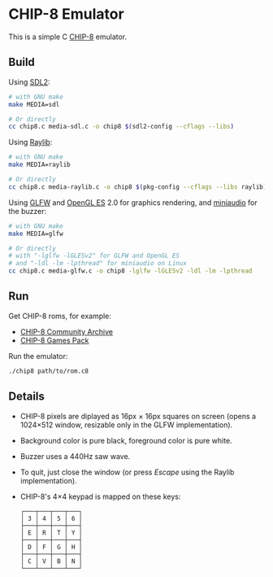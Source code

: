 
CHIP-8 Emulator
===============

This is a simple C [CHIP-8](https://en.wikipedia.org/wiki/CHIP-8) emulator.

Build
-----

Using [SDL2](http://libsdl.org/):

~~~sh
# with GNU make
make MEDIA=sdl

# Or directly
cc chip8.c media-sdl.c -o chip8 $(sdl2-config --cflags --libs)
~~~

Using [Raylib](https://www.raylib.com/):

~~~sh
# with GNU make
make MEDIA=raylib

# Or directly
cc chip8.c media-raylib.c -o chip8 $(pkg-config --cflags --libs raylib)
~~~

Using [GLFW](https://www.glfw.org/) and
[OpenGL ES](https://www.khronos.org/opengles/) 2.0 for graphics rendering,
and [miniaudio](https://miniaud.io/) for the buzzer:

~~~sh
# with GNU make
make MEDIA=glfw

# Or directly
# with "-lglfw -lGLESv2" for GLFW and OpenGL ES
# and "-ldl -lm -lpthread" for miniaudio on Linux
cc chip8.c media-glfw.c -o chip8 -lglfw -lGLESv2 -ldl -lm -lpthread
~~~

Run
---

Get CHIP-8 roms, for example:

* [CHIP-8 Community Archive](https://johnearnest.github.io/chip8Archive/?sort=platform)
* [CHIP-8 Games Pack](https://www.zophar.net/pdroms/chip8/chip-8-games-pack.html)

Run the emulator:

~~~sh
./chip8 path/to/rom.c8
~~~

Details
-------

* CHIP-8 pixels are diplayed as 16px × 16px squares on screen
  (opens a 1024×512 window, resizable only in the GLFW implementation).
* Background color is pure black, foreground color is pure white.
* Buzzer uses a 440Hz saw wave.
* To quit, just close the window (or press *Escape* using the Raylib implementation).
* CHIP-8's 4×4 keypad is mapped on these keys:
	
	```
	┌───┬───┬───┬───┐
	│ 3 │ 4 │ 5 │ 6 │
	├───┼───┼───┼───┤
	│ E │ R │ T │ Y │
	├───┼───┼───┼───┤
	│ D │ F │ G │ H │
	├───┼───┼───┼───┤
	│ C │ V │ B │ N │
	└───┴───┴───┴───┘
	```
